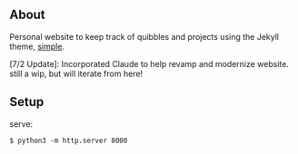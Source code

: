 ## About

Personal website to keep track of quibbles and projects using the Jekyll theme, [simple](https://github.com/wild-flame/jekyll-simple).

[7/2 Update]: Incorporated Claude to help revamp and modernize website. still a wip, but will iterate from here!

## Setup

serve:

`$ python3 -m http.server 8000`
